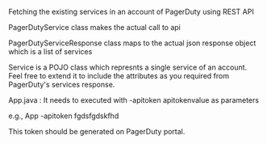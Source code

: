 Fetching the existing services in an account of PagerDuty using REST API

PagerDutyService class makes the actual call to api

PagerDutyServiceResponse class maps to the actual json response object which is a list of services

Service is a POJO class which represnts a single service of an account. Feel free to extend it to include the attributes as you required from PagerDuty's services response.

App.java : It needs to executed with -apitoken apitokenvalue as parameters

e.g., App -apitoken fgdsfgdskfhd

This token should be generated on PagerDuty portal.
